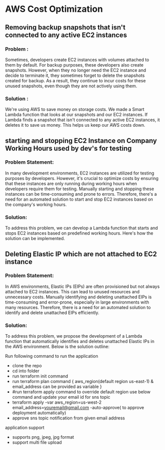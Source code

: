 # AWS Cost Optimization 

## Removing backup snapshots that isn't connected to any active EC2 instances

### Problem :
Sometimes, developers create EC2 instances with volumes attached to them by default. For backup purposes, these developers also create snapshots. However, when they no longer need the EC2 instance and decide to terminate it, they sometimes forget to delete the snapshots created for backup. As a result, they continue to incur costs for these unused snapshots, even though they are not actively using them.

### Solution :
We're using AWS to save money on storage costs. We made a Smart Lambda function that looks at our snapshots and our EC2 instances. If Lambda finds a snapshot that isn't connected to any active EC2 instances, it deletes it to save us money. This helps us keep our AWS costs down.


## starting and stopping EC2 Instance on Company Working Hours used by dev's for testing

### Problem Statement:
In many development environments, EC2 instances are utilized for testing purposes by developers. However, it's crucial to optimize costs by ensuring that these instances are only running during working hours when developers require them for testing. Manually starting and stopping these instances can be time-consuming and prone to errors. Therefore, there's a need for an automated solution to start and stop EC2 instances based on the company's working hours.

### Solution:
To address this problem, we can develop a Lambda function that starts and stops EC2 instances based on predefined working hours. Here's how the solution can be implemented.


## Deleting Elastic IP which are not attached to EC2 instance  

### Problem Statement:
In AWS environments, Elastic IPs (EIPs) are often provisioned but not always attached to EC2 instances. This can lead to unused resources and unnecessary costs. Manually identifying and deleting unattached EIPs is time-consuming and error-prone, especially in large environments with many resources. Therefore, there is a need for an automated solution to identify and delete unattached EIPs efficiently.

### Solution:
To address this problem, we propose the development of a Lambda function that automatically identifies and deletes unattached Elastic IPs in the AWS environment. Below is the solution outline:



Run following command to run the application
- clone the repo
- cd into folder
- run terraform init command
- run terraform plan command { aws_region(default region us-east-1)  & email_address can be provided as variable }
- #run terraform apply command to override default region use below command and update your email id for sns topic 
- terraform apply -var aws_region=us-west-2 email_address=youremail@gmail.com -auto-approve( to approve deployment automatically)
- approve sns topic notification from given email address

application support
- supports png, jpeg, jpg format
- support multi file upload

